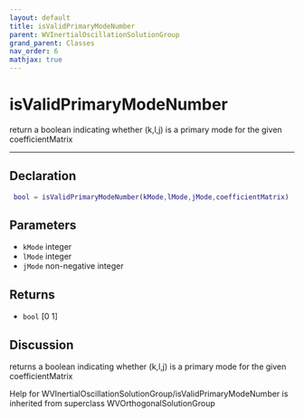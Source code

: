 ```yaml
---
layout: default
title: isValidPrimaryModeNumber
parent: WVInertialOscillationSolutionGroup
grand_parent: Classes
nav_order: 6
mathjax: true
---
```


#  isValidPrimaryModeNumber

return a boolean indicating whether (k,l,j) is a primary mode for the given coefficientMatrix


---

## Declaration
```matlab
 bool = isValidPrimaryModeNumber(kMode,lMode,jMode,coefficientMatrix)
```
## Parameters
+ `kMode`  integer
+ `lMode`  integer
+ `jMode`  non-negative integer

## Returns
+ `bool`  [0 1]

## Discussion

  returns a boolean indicating whether (k,l,j) is a primary mode
  for the given coefficientMatrix
 
            
Help for WVInertialOscillationSolutionGroup/isValidPrimaryModeNumber is inherited from superclass WVOrthogonalSolutionGroup
